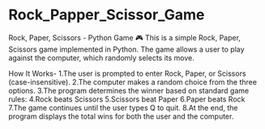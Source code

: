 # Rock_Papper_Scissor_Game

Rock, Paper, Scissors - Python Game 🎮
This is a simple Rock, Paper, Scissors game implemented in Python. The game allows a user to play against the computer, which randomly selects its move.

How It Works-
  1.The user is prompted to enter Rock, Paper, or Scissors (case-insensitive).
  2.The computer makes a random choice from the three options.
  3.The program determines the winner based on standard game rules:
  4.Rock beats Scissors
  5.Scissors beat Paper
  6.Paper beats Rock
  7.The game continues until the user types Q to quit.
  8.At the end, the program displays the total wins for both the user and the computer.
